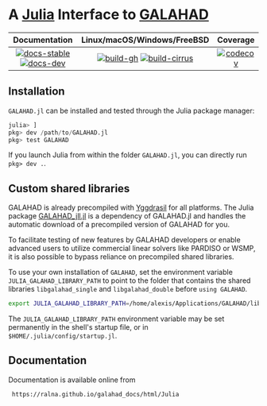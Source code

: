 # A [Julia](http://julialang.org) Interface to [GALAHAD](https://www.galahad.rl.ac.uk/)

| **Documentation** | **Linux/macOS/Windows/FreeBSD** | **Coverage** |
|:-----------------:|:-------------------------------:|:------------:|
| [![docs-stable][docs-stable-img]][docs-stable-url] [![docs-dev][docs-dev-img]][docs-dev-url] | [![build-gh][build-gh-img]][build-gh-url] [![build-cirrus][build-cirrus-img]][build-cirrus-url] | [![codecov][codecov-img]][codecov-url] |

[docs-stable-img]: https://img.shields.io/badge/docs-stable-blue.svg
[docs-stable-url]: https://amontoison.github.io/GALAHAD.jl/stable
[docs-dev-img]: https://img.shields.io/badge/docs-dev-purple.svg
[docs-dev-url]: https://amontoison.github.io/GALAHAD.jl/dev
[build-gh-img]: https://github.com/amontoison/GALAHAD.jl/workflows/CI/badge.svg?branch=main
[build-gh-url]: https://github.com/amontoison/GALAHAD.jl/actions
[build-cirrus-img]: https://img.shields.io/cirrus/github/amontoison/GALAHAD.jl?logo=Cirrus%20CI
[build-cirrus-url]: https://cirrus-ci.com/github/amontoison/GALAHAD.jl
[codecov-img]: https://codecov.io/gh/amontoison/GALAHAD.jl/branch/main/graph/badge.svg
[codecov-url]: https://app.codecov.io/gh/amontoison/GALAHAD.jl

## Installation

`GALAHAD.jl` can be installed and tested through the Julia package manager:

```julia
julia> ]
pkg> dev /path/to/GALAHAD.jl
pkg> test GALAHAD
```

If you launch Julia from within the folder `GALAHAD.jl`, you can
directly run `pkg> dev .`.

## Custom shared libraries

GALAHAD is already precompiled with
[Yggdrasil](https://github.com/JuliaPackaging/Yggdrasil) for all
platforms.  The Julia package
[GALAHAD_jll.jl](https://github.com/JuliaBinaryWrappers/GALAHAD_jll.jl)
is a dependency of GALAHAD.jl and handles the automatic download of a
precompiled version of GALAHAD for you.

To facilitate testing of new features by GALAHAD developers or enable
advanced users to utilize commercial linear solvers like PARDISO or
WSMP, it is also possible to bypass reliance on precompiled shared
libraries.

To use your own installation of `GALAHAD`, set the environment variable
`JULIA_GALAHAD_LIBRARY_PATH` to point to the folder that contains the
shared libraries `libgalahad_single` and `libgalahad_double` before
`using GALAHAD`.

```bash
export JULIA_GALAHAD_LIBRARY_PATH=/home/alexis/Applications/GALAHAD/lib
```

The `JULIA_GALAHAD_LIBRARY_PATH` environment variable may be set
permanently in the shell's startup file, or in
`$HOME/.julia/config/startup.jl`.

## Documentation

Documentation is available online from

     https://ralna.github.io/galahad_docs/html/Julia


